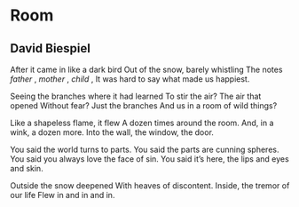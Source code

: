 # Room
## David Biespiel
After it came in like a dark bird
Out of the snow, barely whistling
The notes _father_ , _mother_ , _child_ ,
It was hard to say what made us happiest.

Seeing the branches where it had learned
To stir the air? The air that opened
Without fear? Just the branches
And us in a room of wild things?

Like a shapeless flame, it flew
A dozen times around the room.
And, in a wink, a dozen more.
Into the wall, the window, the door.

You said the world turns to parts.
You said the parts are cunning spheres.
You said you always love the face of sin.
You said it’s here, the lips and eyes and skin.

Outside the snow deepened
With heaves of discontent.
Inside, the tremor of our life
Flew in and in and in.